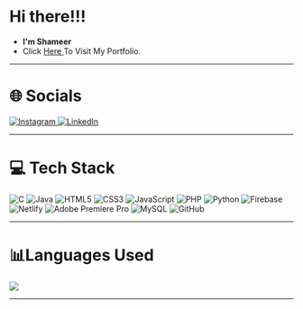Hi there!!!
=============

- <b>I'm Shameer</b>
- Click <a href="https://shameerak-portfolio.netlify.app/"> Here </a> To Visit My Portfolio.

---

# 🌐 Socials
   <a href="https://instagram.com/g.i.y.u_t.o.m.i.o.k.a_/" target="_blank" rel="noopener noreferrer">
  <img src="https://img.shields.io/badge/Instagram-%23E4405F.svg?logo=Instagram&logoColor=white" alt="Instagram">
</a>

<a href="https://linkedin.com/in/shameerak896/" target="_blank" rel="noopener noreferrer">
  <img src="https://img.shields.io/badge/LinkedIn-%230077B5.svg?logo=linkedin&logoColor=white" alt="LinkedIn">
</a>

---

# 💻 Tech Stack
<p align="left">
  <img src="https://img.shields.io/badge/c-%2300599C.svg?style=flat&logo=c&logoColor=white" alt="C">
<img src="https://img.shields.io/badge/java-%23ED8B00.svg?style=flat&logo=java&logoColor=white" alt="Java">
<img src="https://img.shields.io/badge/html5-%23E34F26.svg?style=flat&logo=html5&logoColor=white" alt="HTML5">
<img src="https://img.shields.io/badge/css3-%231572B6.svg?style=flat&logo=css3&logoColor=white" alt="CSS3">
<img src="https://img.shields.io/badge/javascript-%23323330.svg?style=flat&logo=javascript&logoColor=%23F7DF1E" alt="JavaScript">
<img src="https://img.shields.io/badge/php-%23777BB4.svg?style=flat&logo=php&logoColor=white" alt="PHP">
<img src="https://img.shields.io/badge/python-3670A0?style=flat&logo=python&logoColor=ffdd54" alt="Python">
<img src="https://img.shields.io/badge/firebase-%23039BE5.svg?style=flat&logo=firebase" alt="Firebase">
<img src="https://img.shields.io/badge/netlify-%23000000.svg?style=flat&logo=netlify&logoColor=#00C7B7" alt="Netlify">
<img src="https://img.shields.io/badge/Adobe%20Premiere%20Pro-9999FF.svg?style=flat&logo=Adobe%20Premiere%20Pro&logoColor=white" alt="Adobe Premiere Pro">
<img src="https://img.shields.io/badge/mysql-%2300f.svg?style=flat&logo=mysql&logoColor=white" alt="MySQL">
<img src="https://img.shields.io/badge/GitHub-%23121011.svg?style=flat&logo=github&logoColor=white" alt="GitHub">
</p>

---

# 📊Languages Used
  <img src="https://github-readme-stats.vercel.app/api/top-langs/?username=shameer896&theme=tokyonight&hide_border=false&include_all_commits=true&count_private=true&layout=compact">


---
